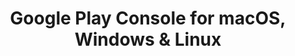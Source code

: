 ---
name: Google Play Console
url: 'https://play.google.com/apps/publish'
category: Business
title: 'Google Play Console for macOS, Windows & Linux'
key: google-play-console

---